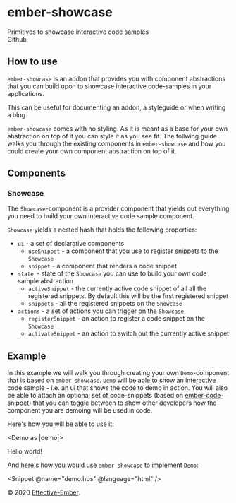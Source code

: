 <div class="flex items-center justify-between px-4 py-2 bg-white border-b border-gray-200 sm:py-4 sm:items-baseline"
>
  <div class="flex items-center justify-between w-full">
    <div>
      <h1 class="text-base font-semibold leading-6 font-regular md:text-lg">
        ember-showcase
      </h1>
      <div class="flex-shrink-0 text-xs text-gray-500 sm:text-sm">
        Primitives to showcase interactive code samples
      </div>
    </div>
    <div>
      <div>Github</div>
    </div>
  </div>
</div>

<div class="p-4 md-docs">

## How to use

`ember-showcase` is an addon that provides you with component abstractions
that you can build upon to showcase interactive code-samples in your
applications.

This can be useful for documenting an addon, a styleguide or when writing
a blog.

`ember-showcase` comes with no styling. As it is meant as a base for your own
abstraction on top of it you can style it as you see fit. The follwing guide
walks you through the existing components in `ember-showcase` and how you could
create your own component abstraction on top of it.

## Components

### Showcase

The `Showcase`-component is a provider component that yields out everything you
need to build your own interactive code sample component.

`Showcase` yields a nested hash that holds the following properties:

* `ui` - a set of declarative components
  * `useSnippet` - a component that you use to register snippets to the `Showcase`
  * `snippet` - a component that renders a code snippet
* `state `- state of the `Showcase` you can use to build your own code sample
  abstraction
  * `activeSnippet` - the currently active code snippet of all all the registered
    snippets. By default this will be the first registered snippet
  * `snippets` - all the registered snippets on the `Showcase`
* `actions` - a set of actions you can trigger on the `Showcase`
  * `registerSnippet` - an action to register a code snippet on the `Showcase`
  * `activateSnippet` - an action to switch out the currently active snippet

## Example

In this example we will walk you through creating your own `Demo`-component
that is based on `ember-showcase`. `Demo` will be able to show an interactive
code sample - i.e. an ui that shows the code to demo in action. You will also
be able to attach an optional set of code-snippets (based on
[ember-code-snippet](https://github.com/ef4/ember-code-snippet)) that you can
toggle between to show other developers how the component you are demoing will
be used in code.

Here's how you will be able to use it:

<!-- BEGIN-SNIPPET demo-usage -->
<Demo as |demo|>
  <!-- BEGIN-SNIPPET code-snippet -->
  <div>
    Hello world!
  </div>
  <!-- END-SNIPPET -->
  <demo.ui.useSnippet @name="demo-usage.md" @title="template.hbs" @language="html" />
  <demo.ui.useSnippet @name="code-snippet.md" @title="snippet-usage" @language="html" />
</Demo>
<!-- END-SNIPPET -->

And here's how you would use `ember-showcase` to implement `Demo`:

<Snippet @name="demo.hbs" @language="html" />

</div>
<div
  class="px-4 py-8 pt-8 mt-12 border-t border-gray-200 lg:py-16"
>
  <div class="text-base text-gray-400 leading-6 xl:text-center">
    © 2020 <a href="https://www.effective-ember.com" class="underline">Effective-Ember</a>.
  </div>
</div>
